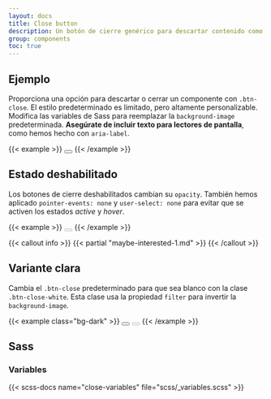 ```yaml
---
layout: docs
title: Close button
description: Un botón de cierre genérico para descartar contenido como modals y alerts.
group: components
toc: true
---
```


## Ejemplo

Proporciona una opción para descartar o cerrar un componente con `.btn-close`. El estilo predeterminado es limitado, pero altamente personalizable. Modifica las variables de Sass para reemplazar la `background-image` predeterminada. **Asegúrate de incluir texto para lectores de pantalla**, como hemos hecho con `aria-label`.

{{< example >}}
<button type="button" class="btn-close" aria-label="Cerrar"></button>
{{< /example >}}

## Estado deshabilitado

Los botones de cierre deshabilitados cambian su `opacity`. También hemos aplicado `pointer-events: none` y `user-select: none` para evitar que se activen los estados *active* y *hover*.

{{< example >}}
<button type="button" class="btn-close" disabled aria-label="Cerrar"></button>
{{< /example >}}

{{< callout info >}}
{{< partial "maybe-interested-1.md" >}}
{{< /callout >}}

## Variante clara

Cambia el `.btn-close` predeterminado para que sea blanco con la clase `.btn-close-white`. Esta clase usa la propiedad `filter` para invertir la `background-image`.

{{< example class="bg-dark" >}}
<button type="button" class="btn-close btn-close-white" aria-label="Cerrar"></button>
<button type="button" class="btn-close btn-close-white" disabled aria-label="Cerrar"></button>
{{< /example >}}

## Sass

### Variables

{{< scss-docs name="close-variables" file="scss/_variables.scss" >}}
